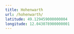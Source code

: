 ```yaml
---
title: Hohenwarth
url: /hohenwarth/
latitude: 49.129459000000004
longitude: 12.043078900000001
---
```

